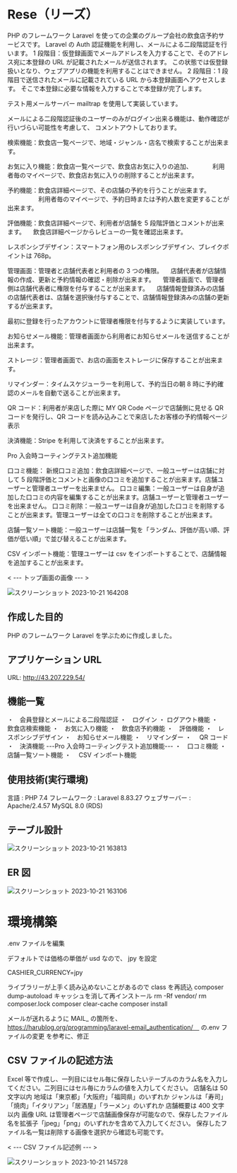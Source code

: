 # Rese（リーズ）

PHP のフレームワーク Laravel を使っての企業のグループ会社の飲食店予約サービスです。
Laravel の Auth 認証機能を利用し、メールによる二段階認証を行います。
1 段階目：仮登録画面でメールアドレスを入力することで、そのアドレス宛に本登録の URL が記載されたメールが送信されます。
この状態では仮登録扱いとなり、ウェブアプリの機能を利用することはできません。
2 段階目：1 段階目で送信されたメールに記載されている URL から本登録画面へアクセスします。
そこで本登録に必要な情報を入力することで本登録が完了します。

テスト用メールサーバー mailtrap を使用して実装しています。

メールによる二段階認証後のユーザーのみがログイン出来る機能は、動作確認が行いづらい可能性を考慮して、
コメントアウトしております。

検索機能：飲食店一覧ページで、地域・ジャンル・店名で検索することが出来ます。

お気に入り機能：飲食店一覧ページで、飲食店お気に入りの追加、
　　　利用者毎のマイページで、飲食店お気に入りの削除することが出来ます。

予約機能：飲食店詳細ページで、その店舗の予約を行うことが出来ます。
　　　　　利用者毎のマイページで、予約日時または予約人数を変更することが出来ます。

評価機能：飲食店詳細ページで、利用者が店舗を 5 段階評価とコメントが出来ます。
　飲食店詳細ページからレビューの一覧を確認出来ます。

レスポンシブデザイン：スマートフォン用のレスポンシブデザイン、ブレイクポイントは 768p。

管理画面：管理者と店舗代表者と利用者の 3 つの権限。
　店舗代表者が店舗情報の作成、更新と予約情報の確認・削除が出来ます。
　管理者画面で、管理者側は店舗代表者に権限を付与することが出来ます。
　店舗情報登録済みの店舗の店舗代表者は、店舗を選択後付与することで、店舗情報登録済みの店舗の更新するが出来ます。

最初に登録を行ったアカウントに管理者権限を付与するように実装しています。

お知らせメール機能：管理者画面から利用者にお知らせメールを送信することが出来ます。

ストレージ：管理者画面で、お店の画面をストレージに保存することが出来ます。

リマインダー：タイムスケジューラーを利用して、予約当日の朝 8 時に予約確認のメールを自動で送ることが出来ます。

QR コード：利用者が来店した際に MY QR Code ページで店舗側に見せる QR コードを発行し、QR コードを読み込みことで来店したお客様の予約情報ページ表示

決済機能：Stripe を利用して決済をすることが出来ます。

Pro 入会時コーティングテスト追加機能

口コミ機能：
新規口コミ追加：飲食店詳細ページで、一般ユーザーは店舗に対して 5 段階評価とコメントと画像の口コミを追加することが出来ます。店舗ユーザーと管理者ユーザーを出来ません。
口コミ編集：一般ユーザーは自身が追加した口コミの内容を編集することが出来ます。店舗ユーザーと管理者ユーザーを出来ません。
口コミ削除：一般ユーザーは自身が追加した口コミを削除することが出来ます。管理ユーザーは全ての口コミを削除することが出来ます。

店舗一覧ソート機能：一般ユーザーは店舗一覧を「ランダム、評価が高い順、評価が低い順」で並び替えることが出来ます。

CSV インポート機能：管理ユーザーは csv をインポートすることで、店舗情報を追加することが出来ます。

< --- トップ画面の画像 --- >

![スクリーンショット 2023-10-21 164208](https://github.com/meikizi/20230810_kumagawa_rese/assets/126636201/255f4c67-356f-4fa1-ae6e-017f00f1d186)

## 作成した目的

PHP のフレームワーク Laravel を学ぶために作成しました。

## アプリケーション URL

URL: http://43.207.229.54/

## 機能一覧

・　会員登録とメールによる二段階認証
・　ログイン ・ ログアウト機能
・　飲食店検索機能
・　お気に入り機能
・　飲食店予約機能
・　評価機能
・　レスポンシブデザイン
・　お知らせメール機能
・　リマインダー
・　 QR コード
・　決済機能
---Pro 入会時コーティングテスト追加機能---
・　口コミ機能
・　店舗一覧ソート機能
・　 CSV インポート機能

## 使用技術(実行環境)

言語 : PHP 7.4
フレームワーク : Laravel 8.83.27
ウェブサーバー : Apache/2.4.57
MySQL 8.0 (RDS)

## テーブル設計

![スクリーンショット 2023-10-21 163813](https://github.com/meikizi/20230810_kumagawa_rese/assets/126636201/8e515523-31a4-4fd6-baee-894b1da0511a)

## ER 図

![スクリーンショット 2023-10-21 163106](https://github.com/meikizi/20230810_kumagawa_rese/assets/126636201/69cd83c3-7e4f-484a-88a6-60b133b6844e)

# 環境構築

.env ファイルを編集

デフォルトでは価格の単価が usd なので、 jpy を設定

CASHIER_CURRENCY=jpy

ライブラリーが上手く読み込めないことがあるので
class を再読込
composer dump-autoload
キャッシュを消して再インストール
rm -Rf vendor/
rm composer.lock
composer clear-cache
composer install

メールが送れるように
MAIL\_ の箇所を、　https://harublog.org/programming/laravel-email_authentication/　
の.env ファイルの変更 を参考に、修正

## CSV ファイルの記述方法

Excel 等で作成し、一列目にはセル毎に保存したいテーブルのカラム名を入力してください。二列目にはセル毎にカラムの値を入力してください。
店舗名は 50 文字以内
地域は「東京都」「大阪府」「福岡県」のいずれか
ジャンルは「寿司」「焼肉」「イタリアン」「居酒屋」「ラーメン」のいずれか
店舗概要は 400 文字以内
画像 URL は管理者ページで店舗画像保存が可能なので、保存したファイル名を拡張子「jpeg」「png」のいずれかを含めて入力してください。
保存したファイル名一覧は削除する画像を選択から確認も可能です。

< --- CSV ファイル記述例 --- >

![スクリーンショット 2023-10-21 145728](https://github.com/meikizi/20230810_kumagawa_rese/assets/126636201/cde68f0c-080c-4c1c-a554-8602699f1706)
